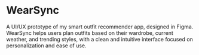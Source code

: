 # WearSync
A UI/UX prototype of my smart outfit recommender app, designed in Figma. WearSync helps users plan outfits based on their wardrobe, current weather, and trending styles, with a clean and intuitive interface focused on personalization and ease of use.
